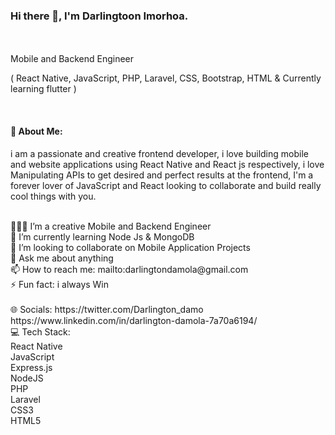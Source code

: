 ### Hi there 👋, I'm Darlingtoon Imorhoa.
<br><br>
Mobile and Backend Engineer
<br>
<p>( React Native, JavaScript, PHP, Laravel, CSS, Bootstrap, HTML & Currently learning flutter )</p>
<br> 
<h4>💫 About Me:</h4>
<p>
i am a passionate and creative frontend developer, i love building mobile and website applications using React Native and React js respectively, i love Manipulating APIs to get desired and perfect results at the frontend, I'm a forever lover of JavaScript and React looking to collaborate and build really cool things with you.
</p>
<br> 
👨🏻‍💻 I’m a creative Mobile and Backend Engineer <br>
🌱 I’m currently learning Node Js & MongoDB <br>
👯 I’m looking to collaborate on Mobile Application Projects <br>
💬 Ask me about anything <br>
📫 How to reach me: mailto:darlingtondamola@gmail.com <br>
⚡ Fun fact: i always Win <br>
<br> 
🌐 Socials:
https://twitter.com/Darlington_damo
https://www.linkedin.com/in/darlington-damola-7a70a6194/
<br> 
💻 Tech Stack: <br> 
React Native <br>
JavaScript <br>
Express.js <br>
NodeJS <br>
PHP <br>
Laravel <br>
CSS3 <br>
HTML5 <br> 


<!--
**Darmolar/Darmolar** is a ✨ _special_ ✨ repository because its `README.md` (this file) appears on your GitHub profile.

Here are some ideas to get you started:

- 🔭 I’m currently working on ...
- 🌱 I’m currently learning ...
- 👯 I’m looking to collaborate on ...
- 🤔 I’m looking for help with ...
- 💬 Ask me about ...
- 📫 How to reach me: ...
- 😄 Pronouns: ...
- ⚡ Fun fact: ...
-->
